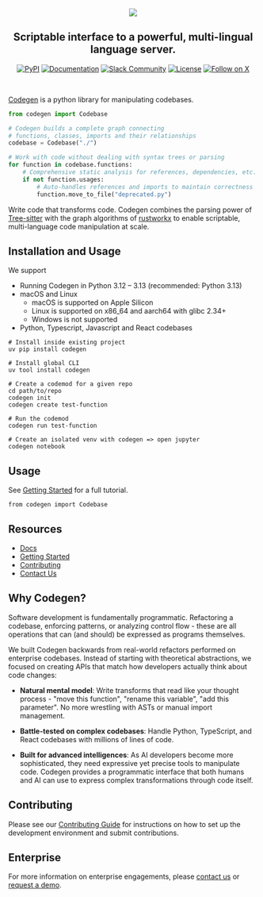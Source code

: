 <br />


<p align="center">
  <a href="https://docs.codegen.com">
    <img src="https://i.imgur.com/6RF9W0z.jpeg" />
  </a>
</p>

<h2 align="center">
  Scriptable interface to a powerful, multi-lingual language server.
</h2>

<div align="center">

[![PyPI](https://img.shields.io/badge/PyPi-codegen-gray?style=flat-square&color=blue)](https://pypi.org/project/codegen/)
[![Documentation](https://img.shields.io/badge/Docs-docs.codegen.com-purple?style=flat-square)](https://docs.codegen.com)
[![Slack Community](https://img.shields.io/badge/Slack-Join-4A154B?logo=slack&style=flat-square)](https://community.codegen.com)
[![License](https://img.shields.io/badge/Code%20License-Apache%202.0-gray?&color=gray)](https://github.com/codegen-sh/codegen-sdk/tree/develop?tab=Apache-2.0-1-ov-file)
[![Follow on X](https://img.shields.io/twitter/follow/codegen?style=social)](https://x.com/codegen)

</div>

<br />

[Codegen](https://docs.codegen.com) is a python library for manipulating codebases.

```python
from codegen import Codebase

# Codegen builds a complete graph connecting
# functions, classes, imports and their relationships
codebase = Codebase("./")

# Work with code without dealing with syntax trees or parsing
for function in codebase.functions:
    # Comprehensive static analysis for references, dependencies, etc.
    if not function.usages:
        # Auto-handles references and imports to maintain correctness
        function.move_to_file("deprecated.py")
```

Write code that transforms code. Codegen combines the parsing power of [Tree-sitter](https://tree-sitter.github.io/tree-sitter/) with the graph algorithms of [rustworkx](https://github.com/Qiskit/rustworkx) to enable scriptable, multi-language code manipulation at scale.

## Installation and Usage

We support

- Running Codegen in Python 3.12 – 3.13 (recommended: Python 3.13)
- macOS and Linux
  - macOS is supported on Apple Silicon
  - Linux is supported on x86_64 and aarch64 with glibc 2.34+
  - Windows is not supported
- Python, Typescript, Javascript and React codebases

```
# Install inside existing project
uv pip install codegen

# Install global CLI
uv tool install codegen

# Create a codemod for a given repo
cd path/to/repo
codegen init
codegen create test-function

# Run the codemod
codegen run test-function

# Create an isolated venv with codegen => open jupyter
codegen notebook
```

## Usage

See [Getting Started](https://docs.codegen.com/introduction/getting-started) for a full tutorial.

```
from codegen import Codebase
```

## Resources

- [Docs](https://docs.codegen.com)
- [Getting Started](https://docs.codegen.com/introduction/getting-started)
- [Contributing](CONTRIBUTING.md)
- [Contact Us](https://codegen.com/contact)

## Why Codegen?

Software development is fundamentally programmatic. Refactoring a codebase, enforcing patterns, or analyzing control flow - these are all operations that can (and should) be expressed as programs themselves.

We built Codegen backwards from real-world refactors performed on enterprise codebases. Instead of starting with theoretical abstractions, we focused on creating APIs that match how developers actually think about code changes:

- **Natural mental model**: Write transforms that read like your thought process - "move this function", "rename this variable", "add this parameter". No more wrestling with ASTs or manual import management.

- **Battle-tested on complex codebases**: Handle Python, TypeScript, and React codebases with millions of lines of code.

- **Built for advanced intelligences**: As AI developers become more sophisticated, they need expressive yet precise tools to manipulate code. Codegen provides a programmatic interface that both humans and AI can use to express complex transformations through code itself.

## Contributing

Please see our [Contributing Guide](CONTRIBUTING.md) for instructions on how to set up the development environment and submit contributions.

## Enterprise

For more information on enterprise engagements, please [contact us](https://codegen.com/contact) or [request a demo](https://codegen.com/request-demo).
